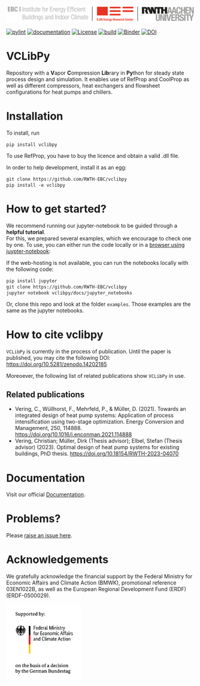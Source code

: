 ![E.ON EBC RWTH Aachen University](https://github.com/RWTH-EBC/ebcpy/blob/master/docs/EBC_Logo.png)

[![pylint](https://rwth-ebc.github.io/vclibpy/main/pylint/pylint.svg )](https://rwth-ebc.github.io/vclibpy/main/pylint/pylint.html)
[![documentation](https://rwth-ebc.github.io/vclibpy/main/docs/doc.svg)](https://rwth-ebc.github.io/vclibpy/main/docs/index.html)
[![License](https://img.shields.io/badge/License-BSD%203--Clause-blue.svg)](https://opensource.org/licenses/BSD-3-Clause)
[![build](https://rwth-ebc.github.io/vclibpy/main/build/build.svg)](https://rwth-ebc.github.io/vclibpy/main/build/build.svg)
[![Binder](https://mybinder.org/badge_logo.svg)](https://mybinder.org/v2/gh/RWTH-EBC/vclibpy/main?labpath=docs%2Fjupyter_notebooks)
[![DOI](https://zenodo.org/badge/725581067.svg)](https://doi.org/10.5281/zenodo.14202185)

# VCLibPy

Repository with a **V**apor **C**ompression **Lib**rary in **Py**thon for steady state process design and simulation.
It enables use of RefProp and CoolProp as well as different compressors, heat exchangers and flowsheet configurations for heat pumps and chillers.

# Installation

To install, run
```
pip install vclibpy
```
To use RefProp, you have to buy the licence and obtain a valid .dll file.

In order to help development, install it as an egg:

```
git clone https://github.com/RWTH-EBC/vclibpy
pip install -e vclibpy
```

# How to get started?

We recommend running our jupyter-notebook to be guided through a **helpful tutorial**.  
For this, we prepared several examples, which we encourage to check one by one.
To use, you can either run the code locally or in a [browser using juypter-notebook](https://mybinder.org/v2/gh/RWTH-EBC/vclibpy/main?labpath=docs%2Fjupyter_notebooks):

If the web-hosting is not available, you can run the notebooks locally with the following code:
```
pip install jupyter
git clone https://github.com/RWTH-EBC/vclibpy
jupyter notebook vclibpy/docs/jupyter_notebooks
```

Or, clone this repo and look at the folder `examples`.
Those examples are the same as the jupyter notebooks.

# How to cite vclibpy

`VCLibPy` is currently in the process of publication. 
Until the paper is published, you may cite the following DOI: https://doi.org/10.5281/zenodo.14202185

Moreoever, the following list of related publications show `VCLibPy` in use.


## Related publications

- Vering, C., Wüllhorst, F., Mehrfeld, P., & Müller, D. (2021). Towards an integrated design of heat pump systems: Application of process intensification using two-stage optimization. Energy Conversion and Management, 250, 114888.  https://doi.org/10.1016/j.enconman.2021.114888
- Vering, Christian; Müller, Dirk (Thesis advisor); Elbel, Stefan (Thesis advisor) (2023). Optimal design of heat pump systems for existing buildings, PhD thesis. https://doi.org/10.18154/RWTH-2023-04070

# Documentation
Visit our official [Documentation](https://rwth-ebc.github.io/vclibpy/main/docs/index.html).

# Problems?
Please [raise an issue here](https://github.com/RWTH-EBC/vclibpy/issues/new).

# Acknowledgements

We gratefully acknowledge the financial support by the Federal Ministry for Economic Affairs and Climate Action (BMWK), promotional reference 03EN1022B, as well as the European Regional Development Fund (ERDF) (ERDF-0500029).

<img src="https://github.com/RWTH-EBC/BESMod/blob/main/BESMod/Resources/Images/BMWK_logo.png" alt="BMWK" width="200"/>

